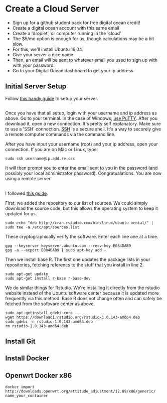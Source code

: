 # Create a Cloud Server
- Sign up for a github student pack for free digital ocean credit!
- Create a digital ocean account with this same email
- Create a 'droplet', or computer running in the 'cloud'
- The $5/mo option is enough for us, though calculations may be a bit slow.
- For this, we'll install Ubuntu 16.04. 
- Give your server a nice name
- Then, an email will be sent to whatever email you used to sign up with with your password.
- Go to your Digital Ocean dashboard to get your ip address

## Initial Server Setup

Follow [this handy guide](uhttps://www.digitalocean.com/community/tutorials/initial-server-setup-with-ubuntu-18-04) to setup your server. 

##
Once you have that all setup, login with your username and ip address as above.
Go to your terminal. In the case of Windows, [use PuTTY](https://www.putty.org/). After you download it, open a new connection. It's pretty self explanatory. Make sure to use a 'SSH' connection. [SSH](https://www.ssh.com/ssh/protocol/) is a secure shell. It's a way to securely give a remote computer commands via the command line. 

After you have input your username (root) and your ip address, open your connection. If you are on Mac or Linux, type:
```
sudo ssh username@ip.add.re.sss
```

It will then prompt you to enter the email sent to you in the password (and possibly your local administrator password).  Congratualations. You are now using a remote server. 

## 

I followed [this guide](https://www.r-bloggers.com/how-to-install-r-ubuntu-16-04-xenial/).  

First, we added the repository to our list of sources. We could simply download the source code, but this allows the operating system to keep it updated for us.

```
sudo echo "deb http://cran.rstudio.com/bin/linux/ubuntu xenial/" | sudo tee -a /etc/apt/sources.list
```
These cryptographically verify the software. Enter each line one at a time.
```
gpg --keyserver keyserver.ubuntu.com --recv-key E084DAB9
gpg -a --export E084DAB9 | sudo apt-key add -
```
Then we install base R. The first one updates the package lists in your repositories, fetching referencs to the stuff that you install in line 2.
```
sudo apt-get update
sudo apt-get install r-base r-base-dev
```
We do similar things for Rstudio. We're installing it directly from the rstudio website instead of the Ubuntu software center because it is updated more frequently via this method. Base R does not change often and can safely be fetched from the software center as above.
```
sudo apt-getinstall gdebi-core
wget https://download1.rstudio.org/rstudio-1.0.143-amd64.deb 
sudo gdebi -n rstudio-1.0.143-amd64.deb
rm rstudio-1.0.143-amd64.deb
```
## Install Git

## Install Docker

## Openwrt Docker x86
```
docker import http://downloads.openwrt.org/attitude_adjustment/12.09/x86/generic/ name_your_container
```


